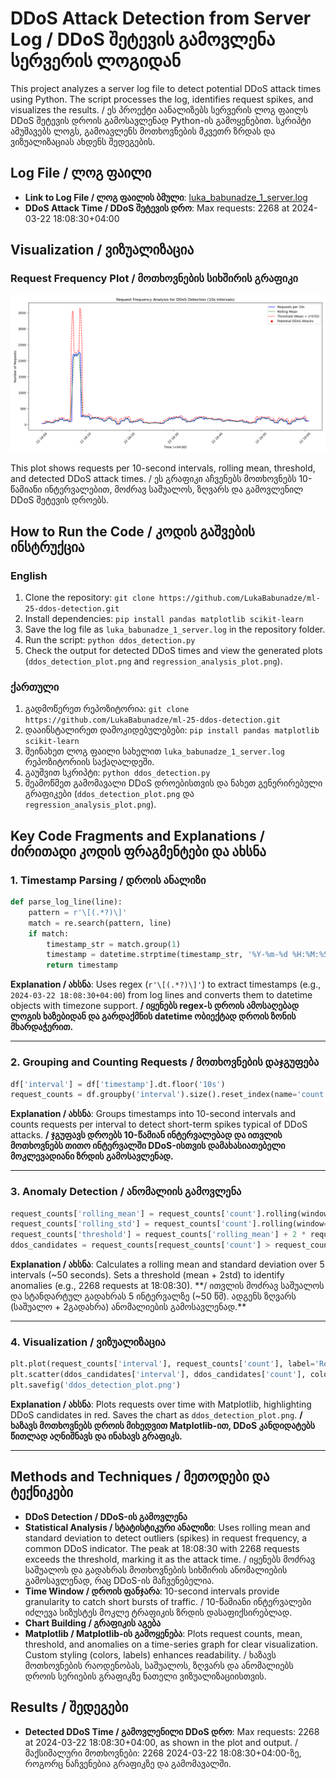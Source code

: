 # DDoS Attack Detection from Server Log / DDoS შეტევის გამოვლენა სერვერის ლოგიდან

This project analyzes a server log file to detect potential DDoS attack times using Python. The script processes the log, identifies request spikes, and visualizes the results. / ეს პროექტი აანალიზებს სერვერის ლოგ ფაილს DDoS შეტევის დროის გამოსავლენად Python-ის გამოყენებით. სკრიპტი ამუშავებს ლოგს, გამოავლენს მოთხოვნების მკვეთრ ზრდას და ვიზუალიზაციას ახდენს შედეგების.

## Log File / ლოგ ფაილი
- **Link to Log File / ლოგ ფაილის ბმული**: [luka_babunadze_1_server.log](https://github.com/LukaBabunadze/ml-25-ddos-detection/blob/main/luka_babunadze_1_server.log)
- **DDoS Attack Time / DDoS შეტევის დრო**: Max requests: 2268 at 2024-03-22 18:08:30+04:00

## Visualization / ვიზუალიზაცია
### Request Frequency Plot / მოთხოვნების სიხშირის გრაფიკი
![DDoS Detection Plot](ddos_detection_plot.png)

This plot shows requests per 10-second intervals, rolling mean, threshold, and detected DDoS attack times. / ეს გრაფიკი აჩვენებს მოთხოვნებს 10-წამიანი ინტერვალებით, მოძრავ საშუალოს, ზღვარს და გამოვლენილ DDoS შეტევის დროებს.

## How to Run the Code / კოდის გაშვების ინსტრუქცია
### English
1. Clone the repository: `git clone https://github.com/LukaBabunadze/ml-25-ddos-detection.git`
2. Install dependencies: `pip install pandas matplotlib scikit-learn`
3. Save the log file as `luka_babunadze_1_server.log` in the repository folder.
4. Run the script: `python ddos_detection.py`
5. Check the output for detected DDoS times and view the generated plots (`ddos_detection_plot.png` and `regression_analysis_plot.png`).

### ქართული
1. გადმოწერეთ რეპოზიტორია: `git clone https://github.com/LukaBabunadze/ml-25-ddos-detection.git`
2. დააინსტალირეთ დამოკიდებულებები: `pip install pandas matplotlib scikit-learn`
3. შეინახეთ ლოგ ფაილი სახელით `luka_babunadze_1_server.log` რეპოზიტორიის საქაღალდეში.
4. გაუშვით სკრიპტი: `python ddos_detection.py`
5. შეამოწმეთ გამომავალი DDoS დროებისთვის და ნახეთ გენერირებული გრაფიკები (`ddos_detection_plot.png` და `regression_analysis_plot.png`).

## Key Code Fragments and Explanations / ძირითადი კოდის ფრაგმენტები და ახსნა

### 1. Timestamp Parsing / დროის ანალიზი
```python
def parse_log_line(line):
    pattern = r'\[(.*?)\]'
    match = re.search(pattern, line)
    if match:
        timestamp_str = match.group(1)
        timestamp = datetime.strptime(timestamp_str, '%Y-%m-%d %H:%M:%S%z')
        return timestamp
```
**Explanation / ახსნა**: Uses regex (`r'\[(.*?)\]'`) to extract timestamps (e.g., `2024-03-22 18:08:30+04:00`) from log lines and converts them to datetime objects with timezone support. 
**/ იყენებს regex-ს დროის ამოსაღებად ლოგის ხაზებიდან და გარდაქმნის datetime ობიექტად დროის ზონის მხარდაჭერით.**

---

### 2. Grouping and Counting Requests / მოთხოვნების დაჯგუფება
```python
df['interval'] = df['timestamp'].dt.floor('10s')
request_counts = df.groupby('interval').size().reset_index(name='count')
```
**Explanation / ახსნა**: Groups timestamps into 10-second intervals and counts requests per interval to detect short-term spikes typical of DDoS attacks. 
**/ ჯგუფავს დროებს 10-წამიან ინტერვალებად და ითვლის მოთხოვნებს თითო ინტერვალში DDoS-ისთვის დამახასიათებელი მოკლევადიანი ზრდის გამოსავლენად.**

---

### 3. Anomaly Detection / ანომალიის გამოვლენა
```python
request_counts['rolling_mean'] = request_counts['count'].rolling(window=5, center=True).mean()
request_counts['rolling_std'] = request_counts['count'].rolling(window=5, center=True).std()
request_counts['threshold'] = request_counts['rolling_mean'] + 2 * request_counts['rolling_std']
ddos_candidates = request_counts[request_counts['count'] > request_counts['threshold']]
```
**Explanation / ახსნა**: Calculates a rolling mean and standard deviation over 5 intervals (~50 seconds). Sets a threshold (mean + 2std) to identify anomalies (e.g., 2268 requests at 18:08:30). 
**/ ითვლის მოძრავ საშუალოს და სტანდარტულ გადახრას 5 ინტერვალზე (~50 წმ). ადგენს ზღვარს (საშუალო + 2გადახრა) ანომალიების გამოსავლენად.**

---

### 4. Visualization / ვიზუალიზაცია
```python
plt.plot(request_counts['interval'], request_counts['count'], label='Requests per 10s', color='blue')
plt.scatter(ddos_candidates['interval'], ddos_candidates['count'], color='red', label='Potential DDoS Attacks', zorder=5)
plt.savefig('ddos_detection_plot.png')
```
**Explanation / ახსნა**: Plots requests over time with Matplotlib, highlighting DDoS candidates in red. Saves the chart as `ddos_detection_plot.png`. 
**/ ხაზავს მოთხოვნებს დროის მიხედვით Matplotlib-ით, DDoS კანდიდატებს წითლად აღნიშნავს და ინახავს გრაფიკს.**

---

## Methods and Techniques / მეთოდები და ტექნიკები

- **DDoS Detection / DDoS-ის გამოვლენა**
- **Statistical Analysis / სტატისტიკური ანალიზი**: Uses rolling mean and standard deviation to detect outliers (spikes) in request frequency, a common DDoS indicator. The peak at 18:08:30 with 2268 requests exceeds the threshold, marking it as the attack time. / იყენებს მოძრავ საშუალოს და გადახრას მოთხოვნების სიხშირის ანომალიების გამოსავლენად, რაც DDoS-ის მაჩვენებელია.
- **Time Window / დროის ფანჯარა**: 10-second intervals provide granularity to catch short bursts of traffic. / 10-წამიანი ინტერვალები იძლევა სიზუსტეს მოკლე ტრაფიკის ზრდის დასაფიქსირებლად.
- **Chart Building / გრაფიკის აგება**
- **Matplotlib / Matplotlib-ის გამოყენება**: Plots request counts, mean, threshold, and anomalies on a time-series graph for clear visualization. Custom styling (colors, labels) enhances readability. / ხაზავს მოთხოვნების რაოდენობას, საშუალოს, ზღვარს და ანომალიებს დროის სერიების გრაფიკზე ნათელი ვიზუალიზაციისთვის.

## Results / შედეგები
- **Detected DDoS Time / გამოვლენილი DDoS დრო**: Max requests: 2268 at 2024-03-22 18:08:30+04:00, as shown in the plot and output. / მაქსიმალური მოთხოვნები: 2268 2024-03-22 18:08:30+04:00-ზე, როგორც ნაჩვენებია გრაფიკზე და გამომავალში.
